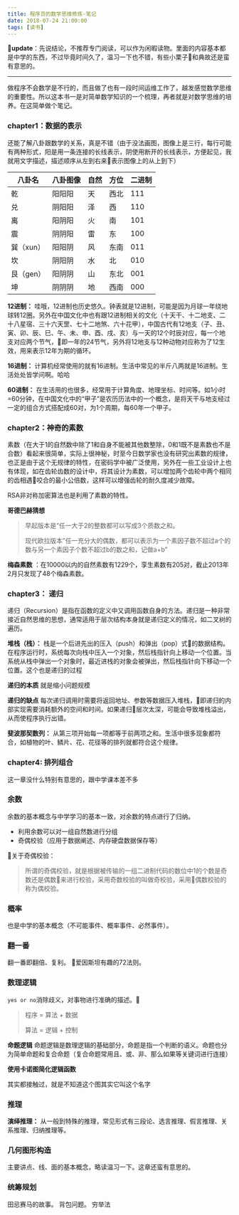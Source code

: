 ```yaml
---
title: 程序员的数学思维修炼-笔记
date: 2018-07-24 21:00:00
tags: [读书]
---
```



**update**：先说结论，不推荐专门阅读，可以作为闲暇读物。里面的内容基本都是中学的东西，不过毕竟时间久了，温习一下也不错，有些小栗子和典故还是蛮有意思的。

---

做程序不会数学是不行的，而且做了也有一段时间运维工作了，越发感觉数学思维的重要性。所以这本书一是对简单数学知识的一个梳理，再者就是对数学思维的培养。在这简单做个笔记。

### chapter1：数据的表示

还能了解八卦跟数学的关系，真是不错（由于没法画图，图像上是三行，每行可能有两种形式，阳是用一条连接的长线表示，阴使用断开的长线表示，方便起见，我就用文字描述，描述顺序从左到右来表示图像上的从上到下）

|八卦名|八卦图像|自然|方位|二进制|
|---|---|---|---|---|
|乾|阳阳阳|天|西北|111|
|兑|阴阳阳|泽|西|110|
|离|阳阴阳|火|南|101|
|震|阴阴阳|雷|东|100|
|巽（xun）|阳阳阴|风|东南|011|
|坎|阴阳阴|水|北|010|
|艮（gen）|阳阴阴|山|东北|001|
|坤|阴阴阴|地|西南|000|


**12进制：** 哇哦，12进制也历史悠久。钟表就是12进制，可能是因为月球一年绕地球转12圈。另外在中国文化中也有跟12进制相关的文化（十天干、十二地支、二十八星宿、三十六天罡、七十二地煞、六十花甲），中国古代有12地支（子、丑、寅、卯、辰、巳、午、未、申、酉、戌、亥）与一天的12个时辰对应，每一个地支对应两个节气，即一年的24节气，另外将12地支与12种动物对应称为了12生效，用来表示12年为期的循环。

**16进制：** 计算机经常使用的就有16进制。生活中常见的半斤八两就是16进制。生活处处皆学问啊。哈哈

**60进制：** 在生活用的也很多，经常用于计算角度、地理坐标、时间等。如1小时=60分钟，在中国文化中的“甲子”是农历历法中的一个概念，是将天干与地支经过一定的组合方式搭配成60对，为1个周期，每60年一个甲子。

### chapter2：神奇的素数

素数（在大于1的自然数中除了1和自身不能被其他数整除，0和1既不是素数也不是合数）看起来很简单，实际上很神秘，时至今日数学家也没有研究出素数的规律，也正是由于这个无规律的特性，在密码学中被广泛使用，另外在一些工业设计上也有体现，如在齿轮齿数的设计中，将其设计为素数，可以增加两个齿轮中两个相同的齿相遇咬合的最小公倍数，这样可以增强齿轮的耐久度减少故障。

RSA非对称加密算法也是利用了素数的特性。

**哥德巴赫猜想** 
>早起版本是“任一大于2的整数都可以写成3个质数之和。
>
>现代欧拉版本”任一充分大的偶数，都可以表示为一个素因子数不超过a个的数与另一个素因子个数不超过b的数之和，记做a+b”

**梅森素数** ：在10000以内的自然素数有1229个，孪生素数有205对，截止2013年2月只发现了48个梅森素数。

### chapter3： 递归

递归（Recursion）是指在函数的定义中又调用函数自身的方法。递归是一种非常接近自然思维的思想，通常适用于层次结构本身就是递归定义的情况，如二叉树的遍历。

**堆栈（栈）：** 栈是一个后进先出的压入（push）和弹出（pop）式的数据结构。在程序运行时，系统每次向栈中压入一个对象，然后栈指针向上移动一个位置。当系统从栈中弹出一个对象时，最近进栈的对象会被弹出，然后栈指针向下移动一个位置。这个也是递归的过程

**递归的本质** 就是缩小问题规模

**递归的缺点** 每次递归调用时需要将返回地址、参数等数据压入堆栈，即递归的内部实现需要消耗额外的空间和时间。如果递归层次太深，可能会导致堆栈溢出，从而使程序执行出错。

**斐波那契数列：** 从第三项开始每一项都等于前两项之和。生活中很多现象都符合，如植物的叶、鳞片、花、花径等的排列就都符合这个规律。

### chapter4: 排列组合

这一章没什么特别有意思的，跟中学课本差不多

### 余数

余数的基本概念与中学学习的基本一致，对余数的特点进行了归纳。

- 利用余数可以对一组自然数进行分组
- 奇偶校验（应用于数据阐述、内存硬盘数据保存等）

关于奇偶校验：
>所谓的奇偶校验，就是根据被传输的一组二进制代码的数位中1的个数是奇数还是偶数来进行校验，采用奇数校验的叫做奇校验，采用偶数校验的称为偶校验。

### 概率

也是中学的基本概念（不可能事件、概率事件、必然事件）。

### 翻一番

翻一番即翻倍、复利。
爱因斯坦有趣的72法则。

### 数理逻辑

`yes or no`消除歧义，对事物进行准确的描述。
>程序 = 算法 + 数据
>
>算法 = 逻辑 + 控制

**命题逻辑** 命题逻辑是数理逻辑的基础部分，命题是指一个判断的语义。命题也分为简单命题和复合命题（复合命题常用且、或、非、那么如果等关键词进行连接）

**使用卡诺图简化逻辑函数** 

其实都接触过，就是不知道这个图其实它叫这个名字

### 推理

**演绎推理：** 从一般到特殊的推理，常见形式有三段论、选言推理、假言推理、关系推理、归纳推理等。

### 几何图形构造

主要讲点、线、面的基本概念，略读温习一下。这章还蛮有意思的。

### 统筹规划

田忌赛马的故事。
背包问题。
穷举法

